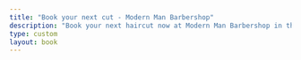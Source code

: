 ```yaml
---
title: "Book your next cut - Modern Man Barbershop"
description: "Book your next haircut now at Modern Man Barbershop in the heart of CHCH cbd"
type: custom
layout: book
---
```


